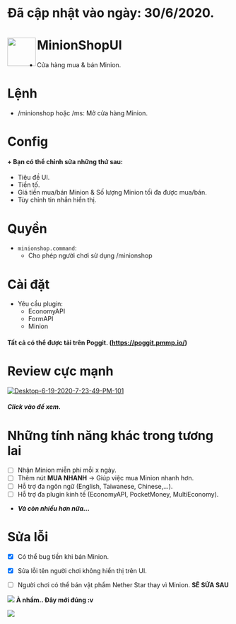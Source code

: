 # Đã cập nhật vào ngày: 30/6/2020.
<h1>MinionShopUI<img src="https://www.kindpng.com/picc/m/255-2556729_hypixel-skyblock-wiki-hypixel-skyblock-flower-minion-transparent.png" height="64" width="64" align="left"></img></h1>

+ Cửa hàng mua & bán Minion.

# Lệnh
+ /minionshop hoặc /ms: Mở cửa hàng Minion.

# Config
#### + Bạn có thể chỉnh sửa những thứ sau:
   - Tiêu đề UI.
   - Tiền tố.
   - Giá tiền mua/bán Minion & Số lượng Minion tối đa được mua/bán.
   - Tùy chỉnh tin nhắn hiển thị.
# Quyền
+ ```minionshop.command```:
   - Cho phép người chơi sử dụng /minionshop

# Cài đặt
+ Yêu cầu plugin:
   - EconomyAPI
   - FormAPI
   - Minion
#### Tất cả có thể được tải trên Poggit. (https://poggit.pmmp.io/)


# Review cực mạnh
<a href="https://youtu.be/5hC5oMJLrqc"><img src="https://i.ibb.co/HK4kbX9/Desktop-6-19-2020-7-23-49-PM-101.jpg" alt="Desktop-6-19-2020-7-23-49-PM-101" border="0"></a>
##### Click vào để xem.

# Những tính năng khác trong tương lai
- [ ] Nhận Minion miễn phí mỗi x ngày.
- [ ] Thêm nút **MUA NHANH** -> Giúp việc mua Minion nhanh hơn.
- [ ] Hỗ trợ đa ngôn ngữ (English, Taiwanese, Chinese,...).
- [ ] Hỗ trợ đa plugin kinh tế (EconomyAPI, PocketMoney, MultiEconomy).
+ ***Và còn nhiều hơn nữa...***

# Sửa lỗi
- [X] Có thể bug tiền khi bán Minion.
- [X] Sửa lỗi tên người chơi không hiển thị trên UI.
- [ ] Người chơi có thể bán vật phẩm Nether Star thay vì Minion. **SẼ SỬA SAU**


<a align="center"><img src="https://blog.hamtruyentranh.com/wp-content/uploads/2019/01/18_Re_born_DVD_1280x7.jpg"></a>
**À nhầm.. Đây mới đúng :v**


<a align="center"><img src="https://i.ibb.co/MhHXfv0/5cfe8140da67d-skyblock-hello.gif"></a>

